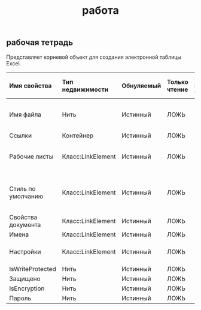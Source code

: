 ﻿---
title: работа
second_title: Aspose.Cells Cloud Documen
type: docs
url: /ru/specification/model/workbook/
description: "Aspose.Cells Спецификация облачной модели: Рабочая тетрадь. Легко обрабатывайте Excel и другие документы электронных таблиц с помощью таких функций, как открытие, создание, редактирование, разделение, слияние, сравнение и преобразование."
kwords: Excel, Office, электронная таблица, Cloud REST API, рабочая тетрадь
weight: 50
---
## **рабочая тетрадь**

 Представляет корневой объект для создания электронной таблицы Excel.

| Имя свойства| Тип недвижимости| Обнуляемый| Только чтение| Значение по умолчанию| Описание|
|:- |:- |:- |:- |:- |:- |
| Имя файла| Нить| Истинный| ЛОЖЬ|| Получает и задает текущее имя файла.|
| Ссылки| Контейнер| Истинный| ЛОЖЬ|||
| Рабочие листы| Класс:LinkElement| Истинный| ЛОЖЬ|| Получает коллекцию в электронной таблице.|
|Стиль по умолчанию| Класс:LinkElement| Истинный| ЛОЖЬ|| Получает или задает объект книги по умолчанию.|
| Свойства документа| Класс:LinkElement| Истинный| ЛОЖЬ|||
| Имена| Класс:LinkElement| Истинный| ЛОЖЬ|||
| Настройки| Класс:LinkElement| Истинный| ЛОЖЬ|| Представляет параметры книги.|
| IsWriteProtected| Нить| Истинный| ЛОЖЬ|||
| Защищено| Нить| Истинный| ЛОЖЬ|||
| IsEncryption| Нить| Истинный| ЛОЖЬ|||
| Пароль| Нить| Истинный| ЛОЖЬ|||

